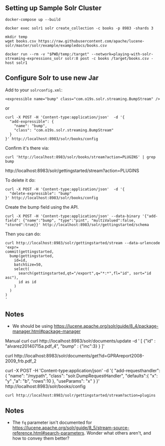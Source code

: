 ## Setting up Sample Solr Cluster

```
docker-compose up --build

docker exec solr1 solr create_collection -c books -p 8983 -shards 3

mkdir temp
wget books.csv https://raw.githubusercontent.com/apache/lucene-solr/master/solr/example/exampledocs/books.csv

docker run --rm -v "$PWD/temp:/target" --network=playing-with-solr-streaming-expressions_solr solr:8 post -c books /target/books.csv -host solr1
```

## Configure Solr to use new Jar

Add to your `solrconfig.xml`:

```
<expressible name="bump" class="com.o19s.solr.streaming.BumpStream" />
```

or

```
curl -X POST -H 'Content-type:application/json'  -d '{
  "add-expressible": {
    "name": "bump",
    "class": "com.o19s.solr.streaming.BumpStream"
  }
}' http://localhost:8983/solr/books/config
```

Confirm it's there via:

```
curl 'http://localhost:8983/solr/books/stream?action=PLUGINS' | grep bump
```


http://localhost:8983/solr/gettingstarted/stream?action=PLUGINS

To delete it do:
```
curl -X POST -H 'Content-type:application/json'  -d '{
  "delete-expressible": "bump"
}' http://localhost:8983/solr/books/config
```

Create the bump field using the API.

```
curl -X POST -H 'Content-type:application/json' --data-binary '{"add-field": {"name":"bump", "type":"pint", "multiValued":false, "stored":true}}' http://localhost:8983/solr/gettingstarted/schema
```

Then you can do:

```
curl http://localhost:8983/solr/gettingstarted/stream --data-urlencode 'expr=
commit(gettingstarted,
  bump(gettingstarted,
    id=id,
    batchSize=50,
    select(
      search(gettingstarted,qt="/export",q="*:*",fl="id", sort="id asc"),
      id as id
    )
  )
)
'
```




## Notes

* We should be using https://lucene.apache.org/solr/guide/8_4/package-manager.html#package-manager

Manual curl
curl http://localhost:8983/solr/documents/update -d '
[
 {"id"         : "alvarez20140715a.pdf_4",
  "bump"   : {"inc":3}
 }
]'

curl http://localhost:8983/solr/documents/get?id=GPRAreport2008-2009_frb.pdf_2


curl -X POST -H 'Content-type:application/json'  -d '{
  "add-requesthandler": {
    "name": "/mypath",
    "class": "solr.DumpRequestHandler",
    "defaults":{ "x": "y" ,"a": "b", "rows":10 },
    "useParams": "x"
  }
}' http://localhost:8983/solr/books/config


```
curl http://localhost:8983/solr/gettingstarted/stream?action=plugins
```


## Notes

* The `fq` parameter isn't documented for https://lucene.apache.org/solr/guide/8_5/stream-source-reference.html#search-parameters.   Wonder what others aren't, and how to convey them better?
